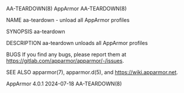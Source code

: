 AA-TEARDOWN(8)								   AppArmor								AA-TEARDOWN(8)

NAME
       aa-teardown - unload all AppArmor profiles

SYNOPSIS
       aa-teardown

DESCRIPTION
       aa-teardown unloads all AppArmor profiles

BUGS
       If you find any bugs, please report them at <https://gitlab.com/apparmor/apparmor/-/issues>.

SEE ALSO
       apparmor(7), apparmor.d(5), and <https://wiki.apparmor.net>.

AppArmor 4.0.1								  2024-07-18								AA-TEARDOWN(8)
